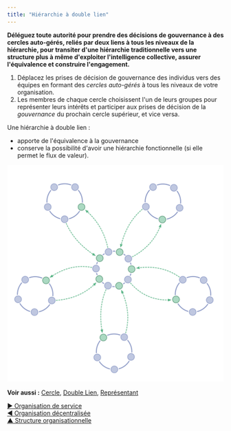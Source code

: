 ```yaml
---
title: "Hiérarchie à double lien"
---
```



**Déléguez toute autorité pour prendre des décisions de gouvernance à des cercles auto-gérés, reliés par deux liens à tous les niveaux de la hiérarchie, pour transiter d'une hiérarchie traditionnelle vers une structure plus à même d'exploiter l'intelligence collective, assurer l'équivalence et construire l'engagement.**

1. Déplacez les prises de décision de gouvernance des individus vers des équipes en formant des <dfn data-info="Cercle: Une équipe auto-gouvernée et semi-autonome de personnes équivalentes qui collaborent pour s&apos;occuper d&apos;un domaine.">cercles</dfn> <dfn data-info="Auto-gouvernance: Ensemble de personnes se gouvernant elles-mêmes selon les contraintes d&apos;un domaine.">auto-gérés</dfn> à tous les niveaux de votre organisation.
2. Les membres de chaque cercle choisissent l'un de leurs groupes pour représenter leurs intérêts et participer aux prises de décision de la <dfn data-info="Gouvernance: L&apos;acte de fixer des objectifs et de prendre et de modifier des décisions qui guident les gens pour les accomplir.">gouvernance</dfn> du prochain cercle supérieur, et vice versa.

Une hiérarchie à double lien :

- apporte de l'équivalence à la gouvernance
- conserve la possibilité d'avoir une hiérarchie fonctionnelle (si elle permet le flux de valeur).

![Une hiérarchie à double lien n'est pas une hiérarchie ordinaire](img/structural-patterns/double-linked-hierarchy.png)

**Voir aussi :** [Cercle](Circle.html), [Double Lien](Double-Linking.html), [Représentant](Representative.html)

[&#9654; Organisation de service](service-organization.html)<br/>[&#9664; Organisation décentralisée](peach-organization.html)<br/>[&#9650; Structure organisationnelle](organizational-structure.html)


